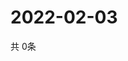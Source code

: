 # 2022-02-03
  共 0条

  <!-- BEGIN -->
  <!-- 最后更新时间Thu Feb 03 2022 18:06:12 GMT+0000 (Coordinated Universal Time) -->
  
  <!-- END -->
  
  